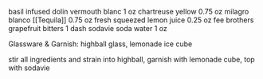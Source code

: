 basil infused dolin vermouth blanc 1 oz
chartreuse yellow 0.75 oz
milagro blanco [[Tequila]] 0.75 oz
fresh squeezed lemon juice 0.25 oz
fee brothers grapefruit bitters 1 dash
sodavie soda water 1 oz

Glassware & Garnish:
highball glass, lemonade ice cube

stir all ingredients and strain into highball, garnish with lemonade cube, top with sodavie